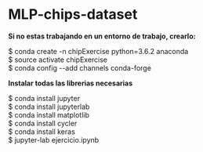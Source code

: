 # MLP-chips-dataset

**Si no estas trabajando en un entorno de trabajo, crearlo:**  

\$ conda create -n chipExercise python=3.6.2 anaconda  
\$ source activate chipExercise  
\$ conda config --add channels conda-forge

**Instalar todas las librerias necesarias**  

\$ conda install jupyter  
\$ conda install jupyterlab  
\$ conda install matplotlib  
\$ conda install cycler  
\$ conda install keras  
\$ jupyter-lab ejercicio.ipynb   
